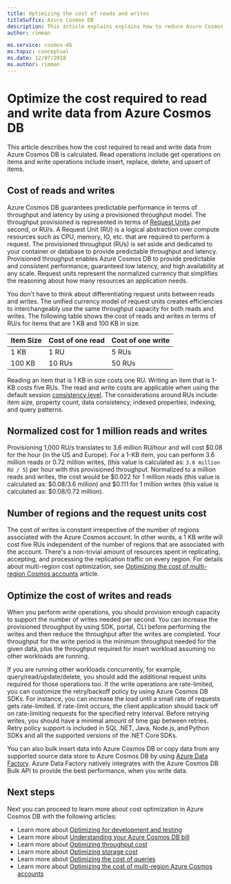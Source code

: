 ```yaml
---
title: Optimizing the cost of reads and writes
titleSuffix: Azure Cosmos DB
description: This article explains explains how to reduce Azure Cosmos DB costs when performing read and write operations on the data.
author: rimman

ms.service: cosmos-db
ms.topic: conceptual
ms.date: 12/07/2018
ms.author: rimman
---
```


# Optimize the cost required to read and write data from Azure Cosmos DB

This article describes how the cost required to read and write data from Azure Cosmos DB is calculated. Read operations include get operations on items and write operations include insert, replace, delete, and upsert of items.  

## Cost of reads and writes

Azure Cosmos DB guarantees predictable performance in terms of throughput and latency by using a provisioned throughput model. The throughput provisioned is represented in terms of [Request Units](request-units.md) per second, or RU/s. A Request Unit (RU) is a logical abstraction over compute resources such as CPU, memory, IO, etc. that are required to perform a request. The provisioned throughput (RUs) is set aside and dedicated to your container or database to provide predictable throughput and latency. Provisioned throughput enables Azure Cosmos DB to provide predictable and consistent performance, guaranteed low latency, and high availability at any scale. Request units represent the normalized currency that simplifies the reasoning about how many resources an application needs. 

You don't have to think about differentiating request units between reads and writes. The unified currency model of request units creates efficiencies to interchangeably use the same throughput capacity for both reads and writes. The following table shows the cost of reads and writes in terms of RU/s for items that are 1 KB and 100 KB in size.

|**Item Size**  |**Cost of one read** |**Cost of one write**|
|---------|---------|---------|
|1 KB |1 RU |5 RUs |
|100 KB |10 RUs |50 RUs |

Reading an item that is 1 KB in size costs one RU. Writing an item that is 1-KB costs five RUs. The read and write costs are applicable when using the default session [consistency level](consistency-levels.md).  The considerations around RUs include: item size, property count, data consistency, indexed properties, indexing, and query patterns.

## Normalized cost for 1 million reads and writes

Provisioning 1,000 RU/s translates to 3.6 million RU/hour and will cost $0.08 for the hour (in the US and Europe). For a 1-KB item, you can perform 3.6 million reads or 0.72 million writes, (this value is calculated as: `3.6 million RU / 5`) per hour with this provisioned throughput. Normalized to a million reads and writes, the cost would be $0.022 for 1 million reads (this value is calculated as: $0.08/3.6 million) and $0.111 for 1 million writes (this value is calculated as: $0.08/0.72 million).

## Number of regions and the request units cost

The cost of writes is constant irrespective of the number of regions associated with the Azure Cosmos account. In other words, a 1 KB write will cost five RUs independent of the number of regions that are associated with the account. There's a non-trivial amount of resources spent in replicating, accepting, and processing the replication traffic on every region. For details about multi-region cost optimization, see [Optimizing the cost of multi-region Cosmos accounts](optimize-cost-regions.md) article.

## Optimize the cost of writes and reads

When you perform write operations, you should provision enough capacity to support the number of  writes needed per second. You can increase the provisioned throughput by using SDK, portal, CLI before performing the writes and then reduce the throughput after the writes are completed. Your throughput for the write period is the minimum throughput needed for the given data, plus the throughput required for insert workload assuming no other workloads are running. 

If you are running other workloads concurrently, for example, query/read/update/delete, you should add the additional request units required for those operations too. If the write operations are rate-limited, you can customize the retry/backoff policy by using Azure Cosmos DB SDKs. For instance, you can increase the load until a small rate of requests gets rate-limited. If rate-limit occurs, the client application should back off on rate-limiting requests for the specified retry interval. Before retrying writes, you should have a minimal amount of time gap between retries. Retry policy support is included in SQL .NET, Java, Node.js, and Python SDKs and all the supported versions of the .NET Core SDKs. 

You can also bulk insert data into Azure Cosmos DB or copy data from any supported source data store to Azure Cosmos DB by using [Azure Data Factory](https://docs.microsoft.com/en-us/azure/data-factory/connector-azure-cosmos-db). Azure Data Factory natively integrates with the Azure Cosmos DB Bulk API to provide the best performance, when you write data.

## Next steps

Next you can proceed to learn more about cost optimization in Azure Cosmos DB with the following articles:

* Learn more about [Optimizing for development and testing](optimize-dev-test.md)
* Learn more about [Understanding your Azure Cosmos DB bill](understand-your-bill.md)
* Learn more about [Optimizing throughput cost](optimize-cost-throughput.md)
* Learn more about [Optimizing storage cost](optimize-cost-storage.md)
* Learn more about [Optimizing the cost of queries](optimize-cost-queries)
* Learn more about [Optimizing the cost of multi-region Azure Cosmos accounts](optimize-cost-regions.md)
